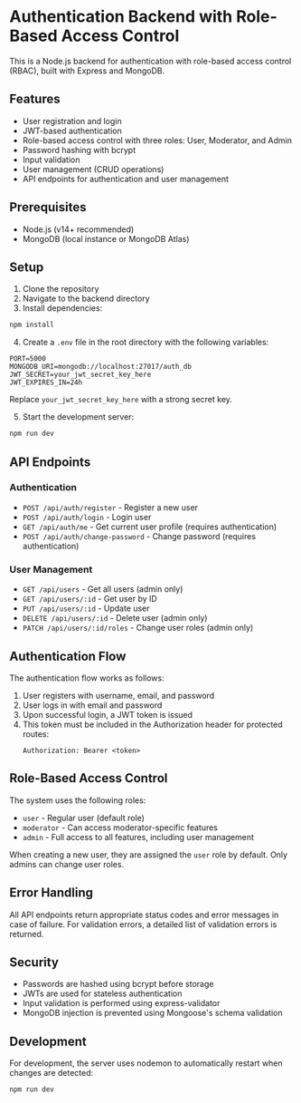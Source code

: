 # Authentication Backend with Role-Based Access Control

This is a Node.js backend for authentication with role-based access control (RBAC), built with Express and MongoDB.

## Features

- User registration and login
- JWT-based authentication
- Role-based access control with three roles: User, Moderator, and Admin
- Password hashing with bcrypt
- Input validation
- User management (CRUD operations)
- API endpoints for authentication and user management

## Prerequisites

- Node.js (v14+ recommended)
- MongoDB (local instance or MongoDB Atlas)

## Setup

1. Clone the repository
2. Navigate to the backend directory
3. Install dependencies:

```bash
npm install
```

4. Create a `.env` file in the root directory with the following variables:

```
PORT=5000
MONGODB_URI=mongodb://localhost:27017/auth_db
JWT_SECRET=your_jwt_secret_key_here
JWT_EXPIRES_IN=24h
```

Replace `your_jwt_secret_key_here` with a strong secret key.

5. Start the development server:

```bash
npm run dev
```

## API Endpoints

### Authentication

- `POST /api/auth/register` - Register a new user
- `POST /api/auth/login` - Login user
- `GET /api/auth/me` - Get current user profile (requires authentication)
- `POST /api/auth/change-password` - Change password (requires authentication)

### User Management

- `GET /api/users` - Get all users (admin only)
- `GET /api/users/:id` - Get user by ID
- `PUT /api/users/:id` - Update user
- `DELETE /api/users/:id` - Delete user (admin only)
- `PATCH /api/users/:id/roles` - Change user roles (admin only)

## Authentication Flow

The authentication flow works as follows:

1. User registers with username, email, and password
2. User logs in with email and password
3. Upon successful login, a JWT token is issued
4. This token must be included in the Authorization header for protected routes:
   ```
   Authorization: Bearer <token>
   ```

## Role-Based Access Control

The system uses the following roles:

- `user` - Regular user (default role)
- `moderator` - Can access moderator-specific features
- `admin` - Full access to all features, including user management

When creating a new user, they are assigned the `user` role by default. Only admins can change user roles.

## Error Handling

All API endpoints return appropriate status codes and error messages in case of failure. For validation errors, a detailed list of validation errors is returned.

## Security

- Passwords are hashed using bcrypt before storage
- JWTs are used for stateless authentication
- Input validation is performed using express-validator
- MongoDB injection is prevented using Mongoose's schema validation

## Development

For development, the server uses nodemon to automatically restart when changes are detected:

```bash
npm run dev
```
